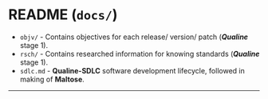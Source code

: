 # README (`docs/`)


- `objv/` - Contains objectives for each release/ version/ patch (***Qualine*** stage 1).
- `rsch/` - Contains researched information for knowing standards (***Qualine*** stage 1).
- `sdlc.md` - **Qualine-SDLC** software development lifecycle, followed in making of **Maltose**.

---
